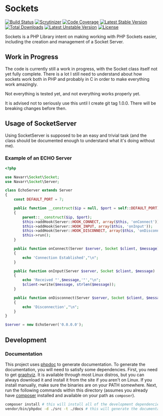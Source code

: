 # Sockets 

[![Build Status](https://travis-ci.org/navarr/Sockets.svg)](https://travis-ci.org/navarr/Sockets)
[![Scrutinizer](https://scrutinizer-ci.com/g/navarr/Sockets/badges/quality-score.png?b=master)](https://scrutinizer-ci.com/g/navarr/Sockets/)
[![Code Coverage](https://scrutinizer-ci.com/g/navarr/Sockets/badges/coverage.png?b=master)](https://scrutinizer-ci.com/g/navarr/Sockets/)
[![Latest Stable Version](https://poser.pugx.org/navarr/sockets/v/stable.svg)](https://packagist.org/packages/navarr/sockets)
[![Total Downloads](https://poser.pugx.org/navarr/sockets/downloads.svg)](https://packagist.org/packages/navarr/sockets) 
[![Latest Unstable Version](https://poser.pugx.org/navarr/sockets/v/unstable.svg)](https://packagist.org/packages/navarr/sockets) 
[![License](https://poser.pugx.org/navarr/sockets/license.svg)](https://packagist.org/packages/navarr/sockets)

Sockets is a PHP Library intent on making working with PHP Sockets easier, including the creation and management of a Socket Server.

## Work in Progress

The code is currently still a work in progress, with the Socket class itself not yet fully complete.  There is a lot I still need to understand about how sockets work both in PHP and probably in C in order to make everything work amazingly.

Not everything is tested yet, and not everything works properly yet.

It is advised not to seriously use this until I create git tag 1.0.0.  There will be breaking changes before then.

## Usage of SocketServer

Using SocketServer is supposed to be an easy and trivial task (and the class should be documented enough to understand what it's doing without me).

### Example of an ECHO Server

```php
<?php

use Navarr\Socket\Socket;
use Navarr\Socket\Server;

class EchoServer extends Server
{
    const DEFAULT_PORT = 7;

    public function __construct($ip = null, $port = self::DEFAULT_PORT)
    {
        parent::__construct($ip, $port);
        $this->addHook(Server::HOOK_CONNECT, array($this, 'onConnect'));
        $this->addHook(Server::HOOK_INPUT, array($this, 'onInput'));
        $this->addHook(Server::HOOK_DISCONNECT, array($this, 'onDisconnect'));
        $this->run();
    }

    public function onConnect(Server $server, Socket $client, $message)
    {
        echo 'Connection Established',"\n";
    }

    public function onInput(Server $server, Socket $client, $message)
    {
        echo 'Received "',$message,'"',"\n";
        $client->write($message, strlen($message));
    }

    public function onDisconnect(Server $server, Socket $client, $message)
    {
        echo 'Disconnection',"\n";
    }
}

$server = new EchoServer('0.0.0.0');

```

## Development

### Documentation

This project uses [phpdoc](https://www.phpdoc.org/) to generate documentation. To generate the documentation, you will need to satisfy some dependencies. First, you need to get [graphviz](http://www.graphviz.org/). It is available through most Linux distros, but you can always download it and install it from the site if you aren't on Linux. If you install manually, make sure the binaries are on your PATH somewhere. Next, run the following commands within this directory (assumes you already have [composer](https://getcomposer.org/) installed and available on your path as `composer`).

```bash
composer install # this will install all of the development dependencies for this project
vendor/bin/phpdoc -d ./src -t ./docs # this will generate the documentation into a docs directory
```
